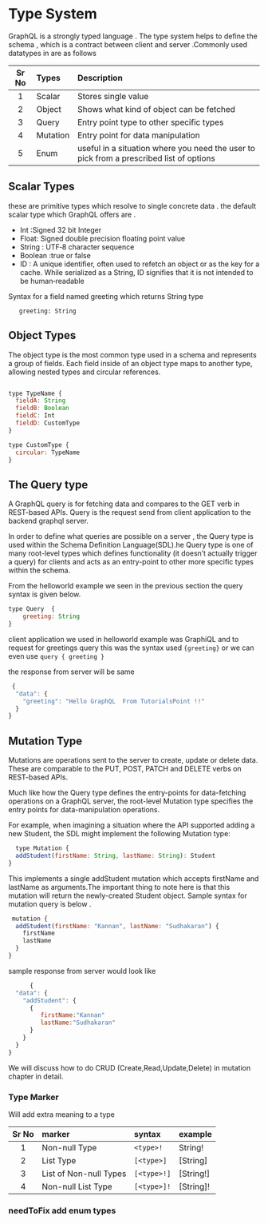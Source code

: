 
# Type System

 GraphQL is a strongly typed language  . The type system helps to define the schema , which is a contract between client and server .Commonly used datatypes in are as follows

|Sr No |  Types              |  Description
|:----:|:--------------------------|:------------------
| 1    | Scalar    | Stores single value
| 2    | Object     | Shows what kind of object can be fetched
| 3   | Query    | Entry point type to other specific types
| 4    | Mutation   | Entry point for data manipulation
| 5   | Enum   | useful in a situation where you need the user to pick from a prescribed list of options

## Scalar Types

these are primitive types which resolve to single concrete data . the default scalar type which GraphQL offers are .

- Int :Signed 32 bit Integer
- Float: Signed double precision floating point value
- String : UTF‐8 character sequence
- Boolean :true or false
- ID : A unique identifier, often used to refetch an object or as the key for a cache. While serialized as a String, ID signifies that it is not intended to be human‐readable

Syntax for a field named greeting which returns String type

```javacript
   greeting: String
```

## Object Types

The object type is the most common type used in a schema and represents a group of fields. Each field inside of an object type maps to another type, allowing nested types and circular references.

```javascript

type TypeName {
  fieldA: String
  fieldB: Boolean
  fieldC: Int
  fieldD: CustomType
}

type CustomType {
  circular: TypeName
}


```

## The Query type

A GraphQL query is for fetching data and compares to the GET verb in REST-based APIs. Query is the request send from client application to the backend graphql server.

In order to define what queries are possible on a server , the Query type is used within the Schema Definition Language(SDL).he Query type is one of many root-level types which defines functionality (it doesn’t actually trigger a query) for clients and acts as an entry-point to other more specific types within the schema.

 From the helloworld example we seen in the previous section the query syntax is given below.

 ```javascript
 type Query  {
     greeting: String
 }
 ```

client application we used in helloworld example was GraphiQL and to request for greetings query this was the syntax used
`{greeting}` or we can even use `query
{
  greeting
}`

the response from server will be same

```javascript
 {
  "data": {
    "greeting": "Hello GraphQL  From TutorialsPoint !!"
  }
}

```

## Mutation Type

Mutations are operations sent to the server to create, update or delete data. These are comparable to the PUT, POST, PATCH and DELETE verbs on REST-based APIs.

Much like how the Query type defines the entry-points for data-fetching operations on a GraphQL server, the root-level Mutation type specifies the entry points for data-manipulation operations.

For example, when imagining a situation where the API supported adding a new Student, the SDL might implement the following Mutation type:

```javascript
  type Mutation {
  addStudent(firstName: String, lastName: String): Student
}

```

This implements a single addStudent mutation which accepts firstName and lastName as arguments.The important thing to note here is that this mutation will return the newly-created Student object. Sample syntax for mutation query is below .

```javascript
 mutation {
  addStudent(firstName: "Kannan", lastName: "Sudhakaran") {
    firstName
    lastName
  }
}
```

sample  response from server would look like

```javascript
      {
  "data": {
    "addStudent": {
      {
         firstName:"Kannan"
         lastName:"Sudhakaran"
      }
    }
  }
}

```

We will discuss how to do CRUD (Create,Read,Update,Delete) in mutation chapter in detail.

### Type Marker

Will add extra meaning to a  type

|Sr No |  marker   |  syntax  | example|
|:----:|:---------|:-------------|:-----
| 1|Non-null Type  | `<type>!`  | String!
| 2|List Type  | `[<type>]`  |[String]
| 3|List of Non-null Types   | `[<type>!]`  | [String!]
| 4|Non-null List Type   | `[<type>]!`  | [String]!

### **needToFix** add enum types

